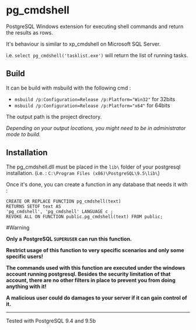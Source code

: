 pg_cmdshell
===========

PostgreSQL Windows extension for executing shell commands and return the results as rows.

It's behaviour is similar to xp_cmdshell on Microsoft SQL Server.

i.e. ```select pg_cmdshell('tasklist.exe')``` will return the list of running tasks.

Build
-----
It can be build with msbuild with the following cmd :
- ```msbuild /p:Configuration=Release /p:Platform="Win32"``` for 32bits
- ```msbuild /p:Configuration=Release /p:Platform="x64"``` for 64bits

The output path is the project directory.

*Depending on your output locations, you might need to be in administrator mode to build.*

Installation
------------
The pg_cmdshell.dll must be placed in the ```lib\``` folder of your postgresql installation.
(i.e. : ```C:\Program Files (x86)\PostgreSQL\9.5\lib\```)

Once it's done, you can create a function in any database that needs it with :
```
CREATE OR REPLACE FUNCTION pg_cmdshell(text)   
RETURNS SETOF text AS
'pg_cmdshell', 'pg_cmdshell' LANGUAGE c ;
REVOKE ALL ON FUNCTION public.pg_cmdshell(text) FROM public;
```

#Warning

**Only a PostgreSQL ```SUPERUSER``` can run this function.**

**Restrict usage of this function to very specific scenarios and only some specific users!**

**The commands used with this function are executed under the windows account running postgresql. Besides the security limitation of that account, there are no other filters in place to prevent you from doing anything with it!**

**A malicious user could do damages to your server if it can gain control of it.**


----
Tested with PostgreSQL 9.4 and 9.5b
